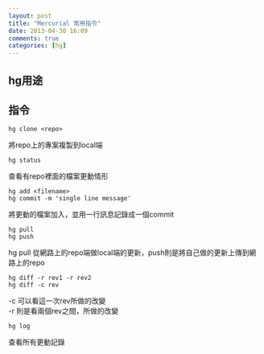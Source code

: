 ```yaml
---
layout: post
title: "Mercurial 常用指令"
date: 2013-04-30 16:09
comments: true
categories: [hg]
---
```


## hg用途


## 指令

    hg clone <repo>

將repo上的專案複製到local端

    hg status

查看有repo裡面的檔案更動情形

    hg add <filename>
    hg commit -m 'single line message'

將更動的檔案加入，並用一行訊息記錄成一個commit

    hg pull
    hg push

hg pull 從網路上的repo端做local端的更新，push則是將自己做的更新上傳到網路上的repo

    hg diff -r rev1 -r rev2
    hg diff -c rev

-c 可以看這一次rev所做的改變  
-r 則是看兩個rev之間，所做的改變

    hg log

查看所有更動記錄
